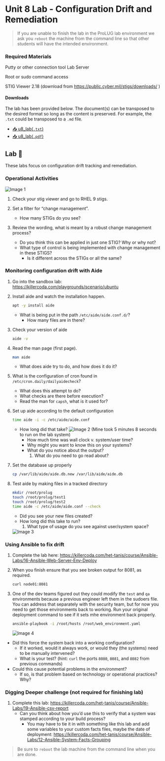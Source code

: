 # Unit 8 Lab - Configuration Drift and Remediation

> If you are unable to finish the lab in the ProLUG lab environment we ask you `reboot`
> the machine from the command line so that other students will have the intended environment.

### Required Materials

Putty or other connection tool Lab Server

Root or sudo command access

STIG Viewer 2.18 (download from <https://public.cyber.mil/stigs/downloads/> )

#### Downloads

The lab has been provided below. The document(s) can be transposed to
the desired format so long as the content is preserved. For example, the `.txt`
could be transposed to a `.md` file.

- <a href="../../assets/psc/downloads/u8/u8_lab.txt" target="_blank" download>📥 u8_lab(`.txt`)</a>
- <a href="../../assets/psc/downloads/u8/u8_lab.pdf" target="_blank" download>📥 u8_lab(`.pdf`)</a>

## Lab 🧪

These labs focus on configuration drift tracking and remediation.

### Operational Activities

<img src="../../assets/psc/images/u8/image1.jpeg" alt="Image 1" />

1. Check your stig viewer and go to RHEL 9 stigs.

2. Set a filter for “change management”.
    - How many STIGs do you see?

3. Review the wording, what is meant by a robust change management process?
    - Do you think this can be applied in just one STIG? Why or why not?
    - What type of control is being implemented with change management in these STIGS?
        - Is it different across the STIGs or all the same?

### Monitoring configuration drift with Aide

1. Go into the sandbox lab: <https://killercoda.com/playgrounds/scenario/ubuntu>

2. Install aide and watch the installation happen.
   ```bash linenums="1"
   apt -y install aide
   ```
    - What is being put in the path `/etc/aide/aide.conf.d/`?
        - How many files are in there?

3. Check your version of aide
   ```bash linenums="1"
   aide -v
   ```

4. Read the man page (first page).
   ```bash linenums="1"
   man aide
   ```
    - What does aide try to do, and how does it do it?

5. What is the configuration of cron found in `/etc/cron.daily/dailyaidecheck`?
    - What does this attempt to do?
    - What checks are there before execution?
    - Read the man for `capsh`, what is it used for?

6. Set up aide according to the default configuration
   ```bash linenums="1"
   time aide -i -c /etc/aide/aide.conf
   ```
    - How long did that take?
      <img src="../../assets/psc/images/u8/image2.jpeg" alt="Image 2" />
      (Mine took 5 minutes 8 seconds to run on the lab system)
        - How much time was wall clock v. system/user time?
        - Why might you want to know this on your systems?
        - What do you notice about the output?
            1. What do you need to go read about?

7. Set the database up properly
   ```bash linenums="1"
   cp /var/lib/aide/aide.db.new /var/lib/aide/aide.db
   ```

8. Test aide by making files in a tracked directory
   ```bash linenums="1"
   mkdir /root/prolug
   touch /root/prolug/test1
   touch /root/prolug/test2
   time aide -c /etc/aide/aide.conf --check
   ```
    - Did you see your new files created?
    - How long did this take to run?
        1. What type of usage do you see against user/system space?
    <img src="../../assets/psc/images/u8/image3.png" alt="Image 3" />

### Using Ansible to fix drift

1. Complete the lab here: <https://killercoda.com/het-tanis/course/Ansible-Labs/16-Ansible-Web-Server-Env-Deploy>

2. When you finish ensure that you see broken output for 8081, as required.
   ```bash linenums="1"
   curl node01:8081
   ```

3. One of the dev teams figured out they could modify the `test` and `qa`
   environments because a previous engineer left them in the sudoers file. You can
   address that separately with the security team, but for now you need to get those
   environments back to working. Run your original deployment command to see if it sets
   mhe environment back properly.
   ```bash linenums="1"
   ansible-playbook -i /root/hosts /root/web_environment.yaml
   ```
   <img src="../../assets/psc/images/u8/image4.png" alt="Image 4" />

- Did this force the system back into a working configuration?
    - If it worked, would it always work, or would they (the systems) need to be
      manually intervened?
    - What is your test? (hint: `curl` the ports `8080`, `8081`, and `8082` from previous commands)
- Could this cause potential problems in the environment?
    - If so, is that problem based on technology or operational practices? Why?

### Digging Deeper challenge (not required for finishing lab)

1. Complete this lab: <https://killercoda.com/het-tanis/course/Ansible-Labs/19-Ansible-csv-report>
    - Can you think about how you’d use this to verify that a system was stamped
      according to your build process?
        - You may have to tie it in with something like this lab and add some variables
          to your custom facts files, maybe the date of deployment:
          <https://killercoda.com/het-tanis/course/Ansible-Labs/12-Ansible-System-Facts-Grouping>

> Be sure to `reboot` the lab machine from the command line when you are done.
